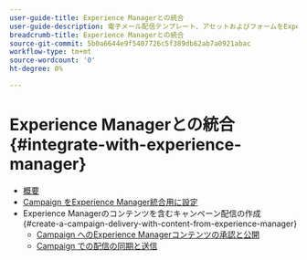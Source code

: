```yaml
---
user-guide-title: Experience Managerとの統合
user-guide-description: 電子メール配信テンプレート、アセットおよびフォームをExperience Managerで管理できるようにAdobe CampaignをAdobe Experience Managerと接続する方法について説明します。
breadcrumb-title: Experience Managerとの統合
source-git-commit: 5b0a6644e9f5407726c5f389db62ab7a0921abac
workflow-type: tm+mt
source-wordcount: '0'
ht-degree: 0%

---
```



# Experience Managerとの統合 {#integrate-with-experience-manager}

+ [概要](/help/tutorial-integrate-with-experience-manager/overview.md)
+ [Campaign をExperience Manager統合用に設定](/help/tutorial-integrate-with-experience-manager/configure-campaign-for-aem-integration.md)
+ Experience Managerのコンテンツを含むキャンペーン配信の作成 {#create-a-campaign-delivery-with-content-from-experience-manager}
   + [Campaign へのExperience Managerコンテンツの承認と公開](/help/tutorial-integrate-with-experience-manager/approve-and-publish-aem-content-to-campaign.md)
   + [Campaign での配信の同期と送信](/help/tutorial-integrate-with-experience-manager/synchronize-and-send-an-aem-delivery-in-campaign.md)

